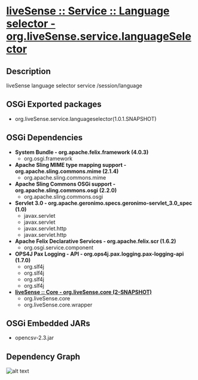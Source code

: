 # [liveSense :: Service :: Language selector - org.liveSense.service.languageSelector](http://github.com/liveSense/org.liveSense.service.languageSelector)

## Description
liveSense language selector service /session/language

## OSGi Exported packages
* org.liveSense.service.languageselector(1.0.1.SNAPSHOT)

## OSGi Dependencies
* __System Bundle - org.apache.felix.framework (4.0.3)__
	* org.osgi.framework
* __Apache Sling MIME type mapping support - org.apache.sling.commons.mime (2.1.4)__
	* org.apache.sling.commons.mime
* __Apache Sling Commons OSGi support - org.apache.sling.commons.osgi (2.2.0)__
	* org.apache.sling.commons.osgi
* __Servlet 3.0 - org.apache.geronimo.specs.geronimo-servlet_3.0_spec (1.0)__
	* javax.servlet
	* javax.servlet
	* javax.servlet.http
	* javax.servlet.http
* __Apache Felix Declarative Services - org.apache.felix.scr (1.6.2)__
	* org.osgi.service.component
* __OPS4J Pax Logging - API - org.ops4j.pax.logging.pax-logging-api (1.7.0)__
	* org.slf4j
	* org.slf4j
	* org.slf4j
	* org.slf4j
* __[liveSense :: Core - org.liveSense.core (2-SNAPSHOT)](http://github.com/liveSense/org.liveSense.core)__
	* org.liveSense.core
	* org.liveSense.core.wrapper

## OSGi Embedded JARs
* opencsv-2.3.jar

## Dependency Graph
![alt text](http://raw.github.com.everydayimmirror.in/liveSense/org.liveSense.service.languageSelector/master/osgidependencies.svg "")
